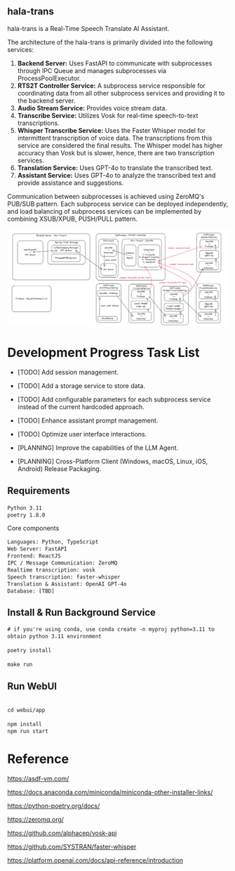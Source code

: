 hala-trans
----------

hala-trans is a Real-Time Speech Translate AI Assistant.

The architecture of the hala-trans is primarily divided into the following services:

1. **Backend Server:** Uses FastAPI to communicate with subprocesses through IPC Queue and manages subprocesses via ProcessPoolExecutor.
2. **RTS2T Controller Service:** A subprocess service responsible for coordinating data from all other subprocess services and providing it to the backend server.
3. **Audio Stream Service:** Provides voice stream data.
4. **Transcribe Service:** Utilizes Vosk for real-time speech-to-text transcriptions.
5. **Whisper Transcribe Service:** Uses the Faster Whisper model for intermittent transcription of voice data. The transcriptions from this service are considered the final results. The Whisper model has higher accuracy than Vosk but is slower, hence, there are two transcription services.
6. **Translation Service:** Uses GPT-4o to translate the transcribed text.
7. **Assistant Service:** Uses GPT-4o to analyze the transcribed text and provide assistance and suggestions.

Communication between subprocesses is achieved using ZeroMQ's PUB/SUB pattern. Each subprocess service can be deployed independently, and load balancing of subprocess services can be implemented by combining XSUB/XPUB, PUSH/PULL pattern.



![Architecture](./docs/architecture.png)



# Development Progress Task List

- [TODO] Add session management.
- [TODO] Add a storage service to store data.
- [TODO] Add configurable parameters for each subprocess service instead of the current hardcoded approach.
- [TODO] Enhance assistant prompt management.
- [TODO] Optimize user interface interactions.

- [PLANNING] Improve the capabilities of the LLM Agent.
- [PLANNING] Cross-Platform Client (Windows, macOS, Linux, iOS, Android) Release Packaging.




Requirements
------------

```plain
Python 3.11
poetry 1.8.0
```

Core components

```
Languages: Python, TypeScript
Web Server: FastAPI
Frontend: ReactJS
IPC / Message Communication: ZeroMQ
Realtime transcription: vosk
Speech transcription: faster-whisper
Translation & Assistant: OpenAI GPT-4o
Database: [TBD]
```



Install & Run Background Service
--------------------------------

```shell
# if you're using conda, use conda create -n myproj python=3.11 to obtain python 3.11 environment

poetry install

make run

```

Run WebUI
---------

```shell

cd webui/app

npm install 
npm run start 
```



# Reference

https://asdf-vm.com/

https://docs.anaconda.com/miniconda/miniconda-other-installer-links/

https://python-poetry.org/docs/

https://zeromq.org/

https://github.com/alphacep/vosk-api

https://github.com/SYSTRAN/faster-whisper

https://platform.openai.com/docs/api-reference/introduction

